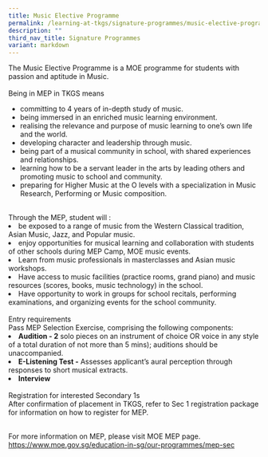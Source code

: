 ```yaml
---
title: Music Elective Programme
permalink: /learning-at-tkgs/signature-programmes/music-elective-programme/
description: ""
third_nav_title: Signature Programmes
variant: markdown
---
```

<style>
	ol.s {list-style-type: inherit;}
	</style>

The Music Elective Programme is a MOE programme for students with passion and aptitude in Music.<br><br>
Being in MEP in TKGS means <br>
<ol class="s">
	<li>committing to 4 years of in-depth study of music.</li>
	<li>being immersed in an enriched music learning environment.</li>
	<li>realising the relevance and purpose of music learning to one’s own life and the world.</li>
	<li>developing character and leadership through music.</li>
	<li>being part of a musical  community in school, with shared experiences and relationships.</li>
	<li>learning how to be a servant leader in the arts by leading others and promoting music to school and community.</li>
	<li>preparing for Higher Music at the O levels with a specialization in Music Research, Performing or Music composition.</li>
	</ol>
<br>
Through the MEP, student will :
	<br>
<li>be exposed to a range of music from the Western Classical tradition, Asian Music, Jazz, and Popular music.</li>
<li>enjoy opportunities for musical learning and collaboration with students of other schools during MEP Camp, MOE music events.</li>
<li>Learn from music professionals in masterclasses and Asian music workshops.</li>
<li>Have access to music facilities (practice rooms, grand piano) and music resources (scores, books, music technology) in the school.</li>
<li>Have opportunity to work in groups for school recitals, performing examinations, and organizing events for the school community.</li>
<br>Entry requirements<br>
Pass MEP Selection Exercise, comprising the following components:<br>
<li><b>Audition - 2</b> solo pieces on an instrument of choice OR voice in any style of a total duration of not more than 5 mins); auditions should be unaccompanied.</li>
<li><b>E-Listening Test  -</b> Assesses applicant’s aural perception through responses to short musical extracts.
</li><li><b>Interview </b>
<br><br>Registration for interested Secondary 1s<br>
After confirmation of placement in TKGS, refer to Sec 1 registration package for information on how to register for MEP. <br><br>

For more information on MEP, please visit MOE MEP page.
<a href="https://www.moe.gov.sg/education-in-sg/our-programmes/mep-sec">https://www.moe.gov.sg/education-in-sg/our-programmes/mep-sec</a></li>